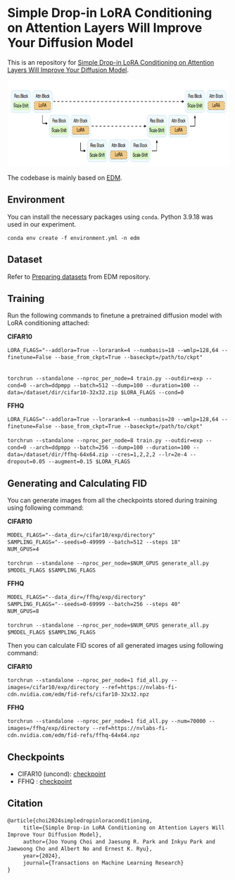 # Simple Drop-in LoRA Conditioning on Attention Layers Will Improve Your Diffusion Model

This is an repository for [Simple Drop-in LoRA Conditioning on Attention Layers Will Improve Your Diffusion Model](https://openreview.net/forum?id=38P40gJPrI).

<p align="center">
<img src="thumbnail.png" width="834" height="197">

The codebase is mainly based on [EDM](https://github.com/NVlabs/edm). 

## Environment

You can install the necessary packages using `conda`. Python 3.9.18 was used in our experiment.

```
conda env create -f environment.yml -n edm
```

## Dataset

Refer to [Preparing datasets](https://github.com/NVlabs/edm?tab=readme-ov-file#preparing-datasets) from EDM repository.

## Training 

Run the following commands to finetune a pretrained diffusion model with LoRA conditioning attached:

**CIFAR10**

```
LORA_FLAGS="--addlora=True --lorarank=4 --numbasis=18 --wmlp=128,64 --finetune=False --base_from_ckpt=True --baseckpt=/path/to/ckpt"


torchrun --standalone --nproc_per_node=4 train.py --outdir=exp --cond=0 --arch=ddpmpp --batch=512 --dump=100 --duration=100 --data=/dataset/dir/cifar10-32x32.zip $LORA_FLAGS --cond=0
```

**FFHQ**
```
LORA_FLAGS="--addlora=True --lorarank=4 --numbasis=20 --wmlp=128,64 --finetune=False --base_from_ckpt=True --baseckpt=/path/to/ckpt"

torchrun --standalone --nproc_per_node=8 train.py --outdir=exp --cond=0 --arch=ddpmpp --batch=256 --dump=100 --duration=100 --data=/dataset/dir/ffhq-64x64.zip --cres=1,2,2,2 --lr=2e-4 --dropout=0.05 --augment=0.15 $LORA_FLAGS
```


## Generating and Calculating FID

You can generate images from all the checkpoints stored during training using following command:

**CIFAR10**
```
MODEL_FLAGS="--data_dir=/cifar10/exp/directory"
SAMPLING_FLAGS="--seeds=0-49999 --batch=512 --steps 18"
NUM_GPUS=4

torchrun --standalone --nproc_per_node=$NUM_GPUS generate_all.py $MODEL_FLAGS $SAMPLING_FLAGS
```

**FFHQ**
```
MODEL_FLAGS="--data_dir=/ffhq/exp/directory"
SAMPLING_FLAGS="--seeds=0-69999 --batch=256 --steps 40"
NUM_GPUS=8

torchrun --standalone --nproc_per_node=$NUM_GPUS generate_all.py $MODEL_FLAGS $SAMPLING_FLAGS
```

Then you can calculate FID scores of all generated images using following command:

**CIFAR10**
```
torchrun --standalone --nproc_per_node=1 fid_all.py --images=/cifar10/exp/directory --ref=https://nvlabs-fi-cdn.nvidia.com/edm/fid-refs/cifar10-32x32.npz
```

**FFHQ**
```
torchrun --standalone --nproc_per_node=1 fid_all.py --num=70000 --images=/ffhq/exp/directory --ref=https://nvlabs-fi-cdn.nvidia.com/edm/fid-refs/ffhq-64x64.npz
```


## Checkpoints

- CIFAR10 (uncond): [checkpoint](https://drive.google.com/file/d/1mgDSPvL9BnGsRhhySS41XEq03_W1ci-Y/view?usp=drive_link)
- FFHQ : [checkpoint](https://drive.google.com/file/d/1p1PI4EU5NzX7B4X98L_XbfO2fiY96f7b/view?usp=drive_link)

## Citation
 ```
@article{choi2024simpledropinloraconditioning,
      title={Simple Drop-in LoRA Conditioning on Attention Layers Will Improve Your Diffusion Model}, 
      author={Joo Young Choi and Jaesung R. Park and Inkyu Park and Jaewoong Cho and Albert No and Ernest K. Ryu},
      year={2024},
      journal={Transactions on Machine Learning Research}
}
```

